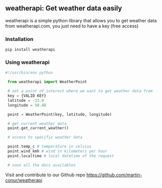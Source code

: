 ## weatherapi: Get weather data easily

weatherapi is a simple python library that allows you to get weather data from weatherapi.com,
you just need to have a key (free access)

### Installation
    pip install weatherapi

### Using weatherapi

   ```python 
   #!/usr/bin/env python

    from weatherapi import WeatherPoint

    # set a point of interest where we want to get weather data from
    key = {VALID KEY}
    latitude = -33.9
    longitude = 50.48

    point = WeatherPoint(key, latitude, longitude)

    # get current weather data
    point.get_current_weather()

    # access to specific weather data

    point.temp_c # temperature in celsius
    point.wind_kmh # wind in kilometers per hour
    point.localtime # local datetime of the request

    # soon all the docs availables
```


Visit and contribute to our Github repo <url>https://github.com/martin-conur/weatherapi</url>
